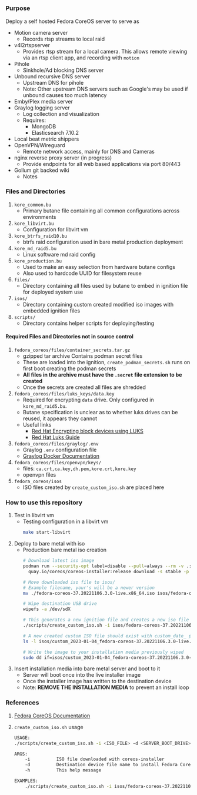 #

### Purpose

Deploy a self hosted Fedora CoreOS server to serve as
  * Motion camera server
    * Records rtsp streams to local raid
  * v4l2rtspserver
    * Provides rtsp stream for a local camera. This allows remote viewing via an rtsp client app, and recording with `motion`
  * Pihole
    * Sinkhole/Ad blocking DNS server
  * Unbound recursive DNS server
    * Upstream DNS for pihole
    * Note: Other upstream DNS servers such as Google's may be used if unbound causes too much latency
  * Emby/Plex media server
  * Graylog logging server
    * Log collection and visualization
    * Requires:
      * MongoDB
      * Elasticsearch 7.10.2
  * Local beat metric shippers
  * OpenVPN/Wireguard
    * Remote network access, mainly for DNS and Cameras
  * nginx reverse proxy server (in progress)
    * Provide endpoints for all web based applications via port 80/443
  * Gollum git backed wiki
    * Notes

### Files and Directories

1. `kore_common.bu`
    * Primary butane file containing all common configurations across environments
1. `kore_libvirt.bu`
    * Configuration for libvirt vm
1. `kore_btrfs_raid10.bu`
    * btrfs raid configuration used in bare metal production deployment
1. `kore_md_raid5.bu`
    * Linux software md raid config
1. `kore_production.bu`
    * Used to make an easy selection from hardware butane configs
    * Also used to hardcode UUID for filesystem reuse
1. `files/`
    * Directory containing all files used by butane to embed in ignition file for deployed system use
1. `isos/`
    * Directory containing custom created modified iso images with embedded ignition files
1. `scripts/`
    * Directory contains helper scripts for deploying/testing

#### Required Files and Directories not in source control
1. `fedora_coreos/files/container_secrets.tar.gz`
    * gzipped tar archive Contains podman secret files
    * These are loaded into the ignition, `create_podman_secrets.sh` runs on first boot creating the podman secrets
    * **All files in the archive must have the `.secret` file extension to be created**
    * Once the secrets are created all files are shredded
1. `fedora_coreos/files/luks_keys/data.key`
    * Required for encrypting `data` drive. Only configured in `kore_md_raid5.bu`.
    * Butane specification is unclear as to whether luks drives can be reused, it appears they cannot
    * Useful links
      *  [Red Hat Encrypting block devices using LUKS](https://access.redhat.com/documentation/en-us/red_hat_enterprise_linux/8/html/security_hardening/encrypting-block-devices-using-luks_security-hardening)
      * [Red Hat Luks Guide](https://www.redhat.com/sysadmin/disk-encryption-luks)
2. `fedora_coreos/files/graylog/.env`
   * Graylog `.env` configuration file
   * [Graylog Docker Documentation](https://go2docs.graylog.org/5-0/downloading_and_installing_graylog/docker_installation.htm)
3. `fedora_coreos/files/openvpn/keys/`
    * files: `ca.crt,ca.key,dh.pem,kore.crt,kore.key`
    * openvpn files
4. `fedora_coreos/isos`
    * ISO files created by `create_custom_iso.sh` are placed here

### How to use this repository

1. Test in libvirt vm
    * Testing configuration in a libvirt vm
      ```bash
      make start-libvirt
      ```
1. Deploy to bare metal with iso
    * Production bare metal iso creation
      ```bash
      # Download latest iso image
      podman run --security-opt label=disable --pull=always --rm -v .:/data -w /data \
        quay.io/coreos/coreos-installer:release download -s stable -p metal -f iso

      # Move downloaded iso file to isos/
      # Example filename, your's will be a newer version
      mv ./fedora-coreos-37.20221106.3.0-live.x86_64.iso isos/fedora-coreos-37.20221106.3.0-live.x86_64.iso

      # Wipe destination USB drive
      wipefs -a /dev/sdX

      # This generates a new ignition file and creates a new iso file from the default
      ./scripts/create_custom_iso.sh -i isos/fedora-coreos-37.20221106.3.0-live.x86_64.iso -d /dev/nvme0n1

      # A new created custom ISO file should exist with custom_date_ prefixed
      ls -l isos/custom_2023-01-04_fedora-coreos-37.20221106.3.0-live.x86_64.iso

      # Write the image to your installation media previously wiped
      sudo dd if=isos/custom_2023-01-04_fedora-coreos-37.20221106.3.0-live.x86_64.iso of=/dev/sdc status=progress bs=1M
      ```
1. Insert installation media into bare metal server and boot to it
    * Server will boot once into the live installer image
    * Once the installer image has written to the destination device
    * Note: **REMOVE THE INSTALLATION MEDIA** to prevent an install loop

### References

1. [Fedora CoreOS Documentation](https://docs.fedoraproject.org/en-US/fedora-coreos/)

1. `create_custom_iso.sh` usage
    ```bash
    USAGE:
    ./scripts/create_custom_iso.sh -i <ISO_FILE> -d <SERVER_BOOT_DRIVE>

    ARGS:
        -i          ISO file downloaded with coreos-installer
        -d          Destination device file name to install Fedora CoreOS to when booting custom ISO image
        -h          This help message

    EXAMPLES:
        ./scripts/create_custom_iso.sh -i isos/fedora-coreos-37.20221106.3.0-live.x86_64.iso -d /dev/nvme0n1
    ```
